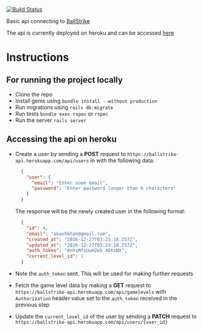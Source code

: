 [![Build Status](https://travis-ci.org/akash93/ball-strike-api.svg?branch=master)](https://travis-ci.org/akash93/ball-strike-api)

Basic api connecting to [ BallStrike ]( https://github.com/akash93/ball-strike )

The api is currently deployed on heroku and can be accessed [here](https://ballstrike-api.herokuapp.com)

# Instructions

## For running the project locally

  * Clone the repo
  * Install gems using `bundle install --without production`
  * Run migrations using `rails db:migrate`
  * Run tests `bundle exec rspec` or `rspec`
  * Run the server `rails server`

## Accessing the api on heroku

  * Create a user by sending a **POST** request to `https://ballstrike-api.herokuapp.com/api/users` in with the following data:

    ```json
      {
        "user": {
          "email": "Enter some email",
          "password": "Enter password longer than 6 characters"
        }
      }
    ```

    The response will be the newly created user in the following format:

    ```json
      {
        "id": 4,
        "email": "akashkhan@gmail.com",
        "created_at": "2016-12-27T03:23:18.257Z",
        "updated_at": "2016-12-27T03:23:18.257Z",
        "auth_token": "8nVsMfsUuHZeb_4DtxWX",
        "current_level_id": 1
      }
    ```
  * Note the `auth_token` sent. This will be used for making further requests
  * Fetch the game level data by making a **GET** request to `https://ballstrike-api.herokuapp.com/api/gamelevels` with `Authorization` header value set to the `auth_token` received in the previous step
  * Update the `current_level_id` of the user by sending a **PATCH** request to `https://ballstrike-api.herokuapp.com/api/users/{user_id}`
